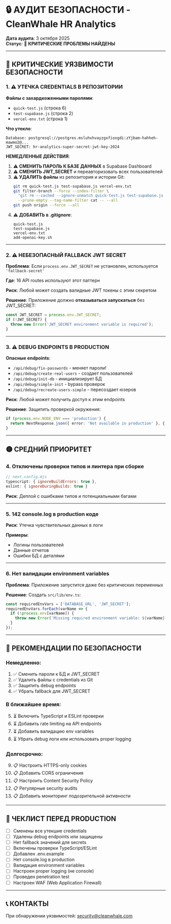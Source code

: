 # 🔒 АУДИТ БЕЗОПАСНОСТИ - CleanWhale HR Analytics

**Дата аудита**: 3 октября 2025  
**Статус**: 🔴 **КРИТИЧЕСКИЕ ПРОБЛЕМЫ НАЙДЕНЫ**

---

## 🚨 КРИТИЧЕСКИЕ УЯЗВИМОСТИ БЕЗОПАСНОСТИ

### 1. ⚠️ УТЕЧКА CREDENTIALS В РЕПОЗИТОРИИ

**Файлы с захардкоженными паролями**:
- `quick-test.js` (строка 6)
- `test-supabase.js` (строка 2)
- `vercel-env.txt` (строка 1)

**Что утекло**:
```
Database: postgresql://postgres.msluhxhvayzgxfioxgdi:zYjbam-hahheh-mawmo2@...
JWT_SECRET: hr-analytics-super-secret-jwt-key-2024
```

**НЕМЕДЛЕННЫЕ ДЕЙСТВИЯ**:
1. ⚠️ **СМЕНИТЬ ПАРОЛЬ К БАЗЕ ДАННЫХ** в Supabase Dashboard
2. ⚠️ **СМЕНИТЬ JWT_SECRET** и переавторизовать всех пользователей
3. ⚠️ **УДАЛИТЬ файлы** из репозитория и истории Git:
   ```bash
   git rm quick-test.js test-supabase.js vercel-env.txt
   git filter-branch --force --index-filter \
     "git rm --cached --ignore-unmatch quick-test.js test-supabase.js vercel-env.txt" \
     --prune-empty --tag-name-filter cat -- --all
   git push origin --force --all
   ```
4. ⚠️ **ДОБАВИТЬ в .gitignore**:
   ```
   quick-test.js
   test-supabase.js
   vercel-env.txt
   add-openai-key.sh
   ```

---

### 2. ⚠️ НЕБЕЗОПАСНЫЙ FALLBACK JWT SECRET

**Проблема**: Если `process.env.JWT_SECRET` не установлен, используется `'fallback-secret'`

**Где**: 16 API routes используют этот паттерн

**Риск**: Любой может создать валидные JWT токены с этим секретом

**Решение**: Приложение должно **отказываться запускаться** без JWT_SECRET:

```typescript
const JWT_SECRET = process.env.JWT_SECRET;
if (!JWT_SECRET) {
  throw new Error('JWT_SECRET environment variable is required');
}
```

---

### 3. ⚠️ DEBUG ENDPOINTS В PRODUCTION

**Опасные endpoints**:
- `/api/debug/fix-passwords` - меняет пароли!
- `/api/debug/create-real-users` - создает пользователей
- `/api/debug/init-db` - инициализирует БД
- `/api/debug/simple-init` - bypass проверок
- `/api/debug/recreate-users-simple` - пересоздает юзеров

**Риск**: Любой может получить доступ к этим endpoints

**Решение**: Защитить проверкой окружения:
```typescript
if (process.env.NODE_ENV === 'production') {
  return NextResponse.json({ error: 'Not available in production' }, { status: 403 });
}
```

---

## 🟡 СРЕДНИЙ ПРИОРИТЕТ

### 4. Отключены проверки типов и линтера при сборке

```javascript
// next.config.mjs
typescript: { ignoreBuildErrors: true },
eslint: { ignoreDuringBuilds: true }
```

**Риск**: Деплой с ошибками типов и потенциальными багами

---

### 5. 142 console.log в production коде

**Риск**: Утечка чувствительных данных в логи

**Примеры**:
- Логины пользователей
- Данные отчетов
- Ошибки БД с деталями

---

### 6. Нет валидации environment variables

**Проблема**: Приложение запустится даже без критических переменных

**Решение**: Создать `src/lib/env.ts`:
```typescript
const requiredEnvVars = ['DATABASE_URL', 'JWT_SECRET'];
requiredEnvVars.forEach(varName => {
  if (!process.env[varName]) {
    throw new Error(`Missing required environment variable: ${varName}`);
  }
});
```

---

## 🔧 РЕКОМЕНДАЦИИ ПО БЕЗОПАСНОСТИ

### Немедленно:
1. ✅ Сменить пароли к БД и JWT_SECRET
2. ✅ Удалить файлы с credentials из Git
3. ✅ Защитить debug endpoints
4. ✅ Убрать fallback для JWT_SECRET

### В ближайшее время:
5. ⏳ Включить TypeScript и ESLint проверки
6. ⏳ Добавить rate limiting на API endpoints
7. ⏳ Добавить валидацию env variables
8. ⏳ Убрать debug логи или использовать proper logging

### Долгосрочно:
9. 📋 Настроить HTTPS-only cookies
10. 📋 Добавить CORS ограничения
11. 📋 Настроить Content Security Policy
12. 📋 Регулярные security audits
13. 📋 Добавить мониторинг подозрительной активности

---

## 🎯 ЧЕКЛИСТ ПЕРЕД PRODUCTION

- [ ] Сменены все утекшие credentials
- [ ] Удалены debug endpoints или защищены
- [ ] Нет fallback значений для secrets
- [ ] Включены проверки TypeScript/ESLint
- [ ] Добавлен .env.example
- [ ] Нет console.log в production
- [ ] Валидация environment variables
- [ ] Настроен proper logging (не console)
- [ ] Проведен penetration test
- [ ] Настроен WAF (Web Application Firewall)

---

## 📞 КОНТАКТЫ

При обнаружении уязвимостей: security@cleanwhale.com


